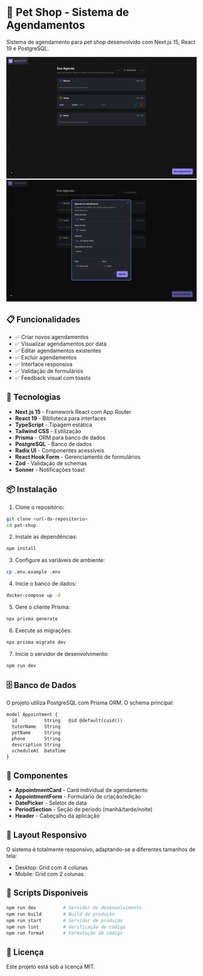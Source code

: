 # 🐾 Pet Shop - Sistema de Agendamentos

Sistema de agendamento para pet shop desenvolvido com Next.js 15, React 19 e PostgreSQL.

![Formulário de Agendamento](./doc/image2.png)
![Interface Principal](./doc/image1.png)

## 📋 Funcionalidades

- ✅ Criar novos agendamentos
- ✅ Visualizar agendamentos por data
- ✅ Editar agendamentos existentes
- ✅ Excluir agendamentos
- ✅ Interface responsiva
- ✅ Validação de formulários
- ✅ Feedback visual com toasts

## 🚀 Tecnologias

- **Next.js 15** - Framework React com App Router
- **React 19** - Biblioteca para interfaces
- **TypeScript** - Tipagem estática
- **Tailwind CSS** - Estilização
- **Prisma** - ORM para banco de dados
- **PostgreSQL** - Banco de dados
- **Radix UI** - Componentes acessíveis
- **React Hook Form** - Gerenciamento de formulários
- **Zod** - Validação de schemas
- **Sonner** - Notificações toast

## 📦 Instalação

1. Clone o repositório:

```bash
git clone <url-do-repositorio>
cd pet-shop
```

2. Instale as dependências:

```bash
npm install
```

3. Configure as variáveis de ambiente:

```bash
cp .env.example .env
```

4. Inicie o banco de dados:

```bash
docker-compose up -d
```

5. Gere o cliente Prisma:

```bash
npx prisma generate
```

6. Execute as migrações:

```bash
npx prisma migrate dev
```

7. Inicie o servidor de desenvolvimento:

```bash
npm run dev
```

## 🗄️ Banco de Dados

O projeto utiliza PostgreSQL com Prisma ORM. O schema principal:

```prisma
model Appointment {
  id          String   @id @default(cuid())
  tutorName   String
  petName     String
  phone       String
  description String
  scheduleAt  DateTime
}
```

## 🎨 Componentes

- **AppointmentCard** - Card individual de agendamento
- **AppointmentForm** - Formulário de criação/edição
- **DatePicker** - Seletor de data
- **PeriodSection** - Seção de período (manhã/tarde/noite)
- **Header** - Cabeçalho da aplicação

## 📱 Layout Responsivo

O sistema é totalmente responsivo, adaptando-se a diferentes tamanhos de tela:

- Desktop: Grid com 4 colunas
- Mobile: Grid com 2 colunas

## 🔧 Scripts Disponíveis

```bash
npm run dev          # Servidor de desenvolvimento
npm run build        # Build de produção
npm run start        # Servidor de produção
npm run lint         # Verificação de código
npm run format       # Formatação de código
```

## 📄 Licença

Este projeto está sob a licença MIT.
